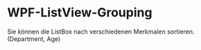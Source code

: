 # WPF-ListView-Grouping

Sie können die ListBox nach verschiedenen Merkmalen sortieren. (Department, Age)
